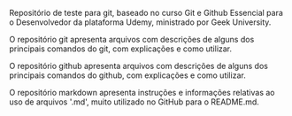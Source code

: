 Repositório de teste para git, baseado no curso Git e Github Essencial para o Desenvolvedor da plataforma Udemy, ministrado por Geek University. 

O repositório git apresenta arquivos com descrições de alguns dos principais comandos do git, com explicações e como utilizar.

O repositório github apresenta arquivos com descrições de alguns dos principais comandos do github, com explicações e como utilizar.

O repositório markdown apresenta instruções e informações relativas ao uso de arquivos '.md', muito utilizado no GitHub para o README.md. 
